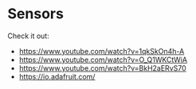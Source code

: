 # Sensors

Check it out:
- https://www.youtube.com/watch?v=1qkSkOn4h-A
- https://www.youtube.com/watch?v=O_Q1WKCtWiA
- https://www.youtube.com/watch?v=BkH2aERvS70
- https://io.adafruit.com/
